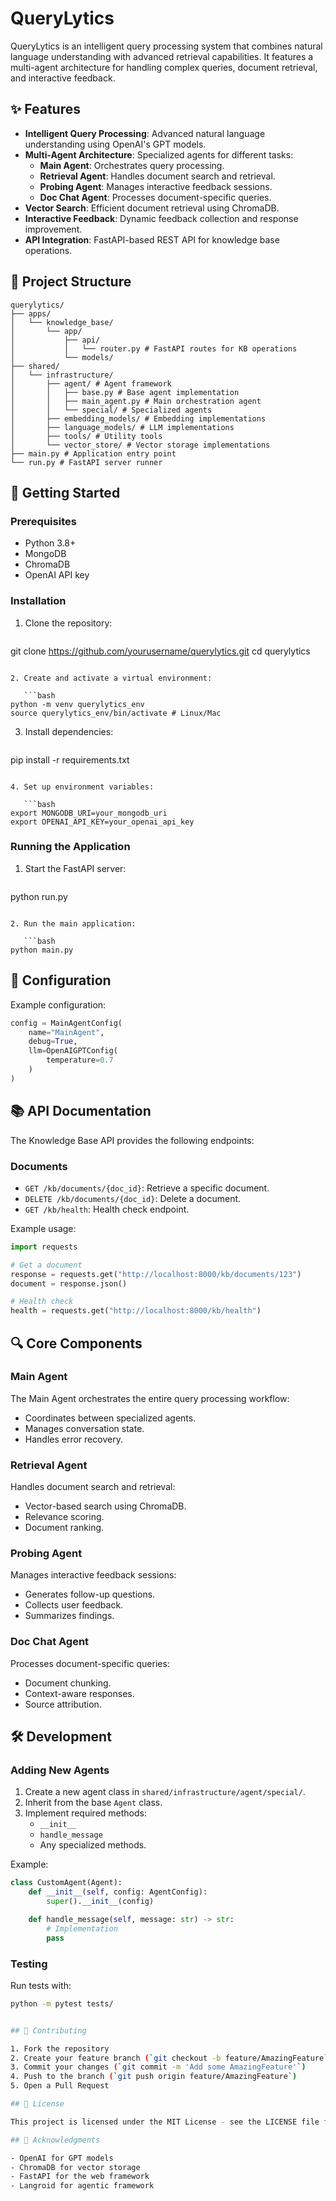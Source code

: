# QueryLytics

QueryLytics is an intelligent query processing system that combines natural language understanding with advanced retrieval capabilities. It features a multi-agent architecture for handling complex queries, document retrieval, and interactive feedback.

## ✨ Features

- **Intelligent Query Processing**: Advanced natural language understanding using OpenAI's GPT models.
- **Multi-Agent Architecture**: Specialized agents for different tasks:
  - **Main Agent**: Orchestrates query processing.
  - **Retrieval Agent**: Handles document search and retrieval.
  - **Probing Agent**: Manages interactive feedback sessions.
  - **Doc Chat Agent**: Processes document-specific queries.
- **Vector Search**: Efficient document retrieval using ChromaDB.
- **Interactive Feedback**: Dynamic feedback collection and response improvement.
- **API Integration**: FastAPI-based REST API for knowledge base operations.

## 🏰 Project Structure

```plaintext
querylytics/
├── apps/
│   └── knowledge_base/
│       └── app/
│           ├── api/
│           │   └── router.py # FastAPI routes for KB operations
│           └── models/
├── shared/
│   └── infrastructure/
│       ├── agent/ # Agent framework
│       │   ├── base.py # Base agent implementation
│       │   ├── main_agent.py # Main orchestration agent
│       │   └── special/ # Specialized agents
│       ├── embedding_models/ # Embedding implementations
│       ├── language_models/ # LLM implementations
│       ├── tools/ # Utility tools
│       └── vector_store/ # Vector storage implementations
├── main.py # Application entry point
└── run.py # FastAPI server runner
```

## 🚀 Getting Started

### Prerequisites

- Python 3.8+
- MongoDB
- ChromaDB
- OpenAI API key

### Installation

1. Clone the repository:

   ```bash
git clone https://github.com/yourusername/querylytics.git
cd querylytics
```

2. Create and activate a virtual environment:

   ```bash
python -m venv querylytics_env
source querylytics_env/bin/activate # Linux/Mac
```

3. Install dependencies:

   ```bash
pip install -r requirements.txt
```

4. Set up environment variables:

   ```bash
export MONGODB_URI=your_mongodb_uri
export OPENAI_API_KEY=your_openai_api_key
```

### Running the Application

1. Start the FastAPI server:

   ```bash
python run.py
```

2. Run the main application:

   ```bash
python main.py
```

## 🔧 Configuration

Example configuration:

```python
config = MainAgentConfig(
    name="MainAgent",
    debug=True,
    llm=OpenAIGPTConfig(
        temperature=0.7
    )
)
```

## 📚 API Documentation

The Knowledge Base API provides the following endpoints:

### Documents

- `GET /kb/documents/{doc_id}`: Retrieve a specific document.
- `DELETE /kb/documents/{doc_id}`: Delete a document.
- `GET /kb/health`: Health check endpoint.

Example usage:

```python
import requests

# Get a document
response = requests.get("http://localhost:8000/kb/documents/123")
document = response.json()

# Health check
health = requests.get("http://localhost:8000/kb/health")
```

## 🔍 Core Components

### Main Agent

The Main Agent orchestrates the entire query processing workflow:
- Coordinates between specialized agents.
- Manages conversation state.
- Handles error recovery.

### Retrieval Agent

Handles document search and retrieval:
- Vector-based search using ChromaDB.
- Relevance scoring.
- Document ranking.

### Probing Agent

Manages interactive feedback sessions:
- Generates follow-up questions.
- Collects user feedback.
- Summarizes findings.

### Doc Chat Agent

Processes document-specific queries:
- Document chunking.
- Context-aware responses.
- Source attribution.

## 🛠️ Development

### Adding New Agents

1. Create a new agent class in `shared/infrastructure/agent/special/`.
2. Inherit from the base `Agent` class.
3. Implement required methods:
   - `__init__`
   - `handle_message`
   - Any specialized methods.

Example:

```python
class CustomAgent(Agent):
    def __init__(self, config: AgentConfig):
        super().__init__(config)

    def handle_message(self, message: str) -> str:
        # Implementation
        pass
```

### Testing

Run tests with:

```bash
python -m pytest tests/


## 🤝 Contributing

1. Fork the repository
2. Create your feature branch (`git checkout -b feature/AmazingFeature`)
3. Commit your changes (`git commit -m 'Add some AmazingFeature'`)
4. Push to the branch (`git push origin feature/AmazingFeature`)
5. Open a Pull Request

## 📝 License

This project is licensed under the MIT License - see the LICENSE file for details.

## 🙏 Acknowledgments

- OpenAI for GPT models
- ChromaDB for vector storage
- FastAPI for the web framework
- Langroid for agentic framework

